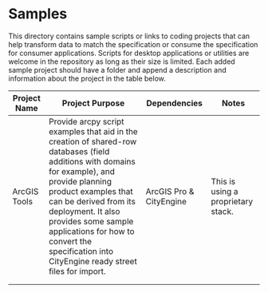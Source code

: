 # Samples
This directory contains sample scripts or links to coding projects that can help transform data to match the specification or consume the specification for consumer applications. Scripts for desktop applications or utilities are welcome in the repository as long as their size is limited. 
Each added sample project should have a folder and append a description and information about the project in the table below. 

| Project Name | Project Purpose | Dependencies | Notes |
|--------------|-----------------|--------------|-------|
|ArcGIS Tools  |Provide arcpy script examples that aid in the creation of shared-row databases (field additions with domains for example), and provide planning product examples that can be derived from its deployment. It also provides some sample applications for how to convert the specification into CityEngine ready street files for import.                  |     ArcGIS Pro & CityEngine        |   This is using a proprietary stack.     |
|              |                 |              |       |
|              |                 |              |       |